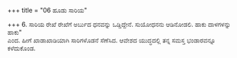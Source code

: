 +++
title = "06 ಹೂಡು ಸಾರಿಯ"

+++
6. ಸಾರಿಯ ರೇಖೆ ರೇಖೆಗೆ ಅರ್ಬುದ ಧನವನ್ನು ಒಡ್ಡಿದ್ದೇನೆ. ಸುಯೋಧನನು ಆಡಿನೋಡಲಿ. ಹಾಕು ದಾಳಗಳನ್ನು ಹಾಕು"   
ಎಂದ. ಹೀಗೆ ಖಾಡಾಖಾಡಿಯಾಗಿ ಸಾರಿಗಳೊಡನೆ ಸೆಣೆಸಿದ. ಆವೇಶದ ಯುದ್ಧದಲ್ಲಿ ತನ್ನ ಸಮಸ್ತ ಭಂಡಾರವನ್ನೂ ಕಳೆದುಕೊಂಡ.